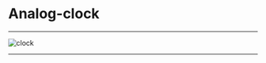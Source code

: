 # Analog-clock
<hr>

![clock](https://github.com/hamzaAhmd/Analog-clock/assets/131306029/6f6c8806-489d-4b3e-9ba3-2b33824c1cdc)

<hr>
